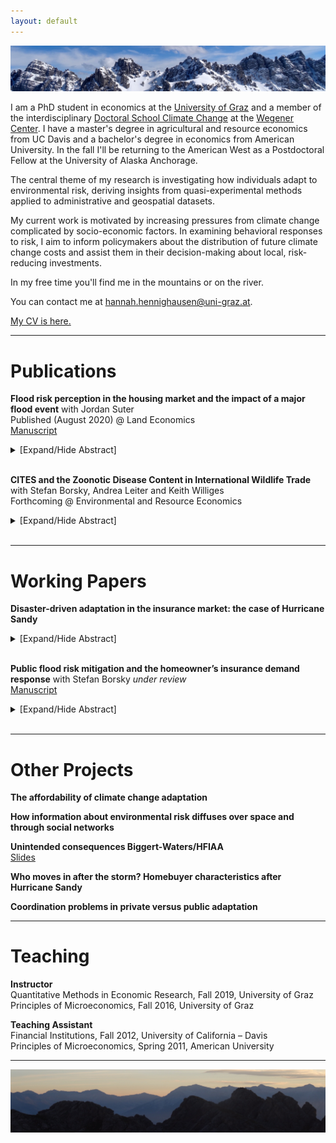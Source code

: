 ```yaml
---
layout: default
---
```

<img src="/assets/img/mountains3.jpeg" alt="AxamerLizum" />

I am a PhD student in economics at the [University of Graz](https://volkswirtschaftslehre.uni-graz.at/en/) and a member of the interdisciplinary [Doctoral School Climate Change](https://dk-climate-change.uni-graz.at/en/) at the [Wegener Center](https://wegcenter.uni-graz.at/en/). I have a master's degree in agricultural and resource economics from UC Davis and a bachelor's degree in economics from American University. In the fall I'll be returning to the American West as a Postdoctoral Fellow at the University of Alaska Anchorage.

The central theme of my research is investigating how individuals adapt to environmental risk, deriving insights from quasi-experimental methods applied to administrative and geospatial datasets.

My current work is motivated by increasing pressures from climate change complicated by socio-economic factors. In examining behavioral responses to risk, I aim to inform policymakers about the distribution of future climate change costs and assist them in their decision-making about local, risk-reducing investments.

In my free time you'll find me in the mountains or on the river.

You can contact me at [hannah.hennighausen@uni-graz.at](mailto:hannah.hennighausen@uni-graz.at).

[My CV is here.](https://hannahhennighausen.github.io/CV/Hennighausen_CV.pdf)

* * *

# Publications

**Flood risk perception in the housing market and the impact of a major flood event** with Jordan Suter <br />
Published (August 2020) @ Land Economics <br />
[Manuscript](https://hannahhennighausen.github.io/Papers/BoulderFlooding.pdf)
<details>
  <summary>[Expand/Hide Abstract]</summary> 
  
The impact of flood events on flood risk perception has important implications for policy. Applying a novel dataset featuring the flooding extents from a severe event in Colorado, we disentangle inundated properties from "near-misses", defined as structures not directly flooded but located in the 100- year floodplain. Using a triple-difference hedonic framework, we show that inundated properties in the floodplain underwent a decrease in price after the flood, while "near-misses" saw a relative price increase. We speculate that inundated properties are perceived as being riskier and "near-misses" relatively less risky, suggesting the possible influence of the availability heuristic or Bayesian learning.

</details>
<br />

**CITES and the Zoonotic Disease Content in International Wildlife Trade** with Stefan Borsky, Andrea Leiter and Keith Williges <br />
Forthcoming @ Environmental and Resource Economics <br />
<details>
  <summary>[Expand/Hide Abstract]</summary> 
  
International  trade  in  wildlife  is  one  contributing  factor  to  zoonotic  disease  risk.   Using  descrip-tive statistics, this paper shows that in the last decades, the volume and pattern of internationallytraded wildlife has changed considerably and, with it, the zoonotic pathogens that are traded.  In aneconometric analysis, we give evidence that an international environmental trade agreement couldbe used to limit the spread of zoonotic pathogens and disease.  More specifically, combining zoonoticdisease data with wildlife trade data from the Convention on International Trade in EndangeredSpecies of Wildlife and Fauna (CITES), we show that making trade requirements more stringentleads to a decrease in the number of animals traded and, incidentally, also the number of zoonoticdiseases that are traded.  Our results contribute to the discussion of policy measures that managethe spread of zoonotic diseases.

</details>
<br />

* * *

# Working Papers

**Disaster-driven adaptation in the insurance market: the case of Hurricane Sandy** <br />
<details>
  <summary>[Expand/Hide Abstract]</summary>
Climate change and urbanization are escalating flood risk around the globe. Studying the factors that drive people to adapt to their changing risks aids policy makers in predicting future flooding costs and policy needs. This paper investigates the role of experienced risk in adaptation decisions. I exploit spatial variation in flooding to estimate the causal effect of Hurricane Sandy on people's decisions to insure against future flood damages. Hurricane Sandy’s flooding boundaries had a large and long-lived impact. Since the storm, flood insurance demand in flooded areas has continuously increased relative to nearby areas that were not flooded. The estimated insurance response was driven by the purchase and retention of relatively cheaper policies located in the most flood-damaged areas, implying that cost was a critical factor in people's adaptation decisions. Simulated flooding extents of six other recent events give evidence that Hurricane Sandy's adaptation response was the exception and not the rule.
</details>
<br />

**Public flood risk mitigation and the homeowner’s insurance demand response** with Stefan Borsky _under review_ <br />
[Manuscript](https://hannahhennighausen.github.io/Papers/BorskyHennighausen_CRS.pdf)
<details>
  <summary>[Expand/Hide Abstract]</summary>
This paper investigates the influence of public risk mitigating activities on individuals’ decisions to privately mitigate their disaster risks. We exploit heterogeneity in measures under the Community Rating System in the U.S. to empirically demonstrate that government investment in flood risk communication activities crowd-in private flood insurance demand while activities that lower the flood hazard residents face crowd-out private flood insurance demand. We also give evidence that flood insurance abides by the law of demand: as com- munities receive price discounts on their insurance policies, demand increases. Our results imply that governments can amplify the price effect by investing in additional risk communication activities, or dilute it by investing in hazard mitigation. This paper contributes to the discussion of the efficacy of disaster risk mitigation strategies and who ultimately bears the costs of natural disasters.
</details>
<br />

* * *

# Other Projects

**The affordability of climate change adaptation** <br />

**How information about environmental risk diffuses over space and through social networks** <br />

**Unintended consequences Biggert-Waters/HFIAA** <br />
[Slides](https://hannahhennighausen.github.io/Slides/Insurance_Downturn.pdf)

**Who moves in after the storm? Homebuyer characteristics after Hurricane Sandy** <br />

**Coordination problems in private versus public adaptation**

* * *

# Teaching

**Instructor** <br />
Quantitative Methods in Economic Research, Fall 2019, University of Graz <br />
Principles of Microeconomics, Fall 2016, University of Graz

**Teaching Assistant** <br />
Financial Institutions, Fall 2012, University of California – Davis <br />
Principles of Microeconomics, Spring 2011, American University

* * *

<img src="/assets/img/mountains2.jpeg" alt="ReitherSpitze" /> 
